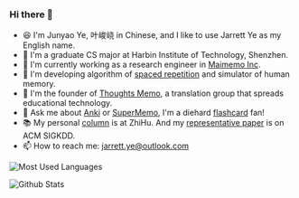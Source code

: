 ### Hi there 👋

<!--
**L-M-Sherlock/L-M-Sherlock** is a ✨ _special_ ✨ repository because its `README.md` (this file) appears on your GitHub profile.

Here are some ideas to get you started:

- 🔭 I’m currently working on ...
- 🌱 I’m currently learning ...
- 👯 I’m looking to collaborate on ...
- 🤔 I’m looking for help with ...
- 💬 Ask me about ...
- 📫 How to reach me: ...
- 😄 Pronouns: ...
- ⚡ Fun fact: ...
-->
- 😆 I'm Junyao Ye, 叶峻峣 in Chinese, and I like to use Jarrett Ye as my English name.
- 🏫 I'm a graduate CS major at Harbin Institute of Technology, Shenzhen.
- 🔭 I'm currently working as a research engineer in [Maimemo Inc](https://www.maimemo.com/).
- 🌱 I'm developing algorithm of [spaced repetition](https://en.wikipedia.org/wiki/Spaced_repetition) and simulator of human memory.
- 👯 I'm the founder of [Thoughts Memo](https://paratranz.cn/projects/3131), a translation group that spreads educational technology.
- 💬 Ask me about [Anki](https://apps.ankiweb.net/) or [SuperMemo](https://super-memory.com/), I'm a diehard [flashcard](https://en.wikipedia.org/wiki/Flashcard) fan!
- 📚 My personal [column](https://www.zhihu.com/column/c_1280249768422608896) is at ZhiHu. And my [representative paper](https://www.maimemo.com/paper/) is on ACM SIGKDD.
- 📫 How to reach me: jarrett.ye@outlook.com

![Most Used Languages](https://github-readme-stats.vercel.app/api/top-langs/?username=L-M-Sherlock&hide=html,css&theme=dark&layout=compact)

![Github Stats](https://github-readme-stats.vercel.app/api?username=L-M-Sherlock&show_icons=true&theme=dark&count_private=true)
